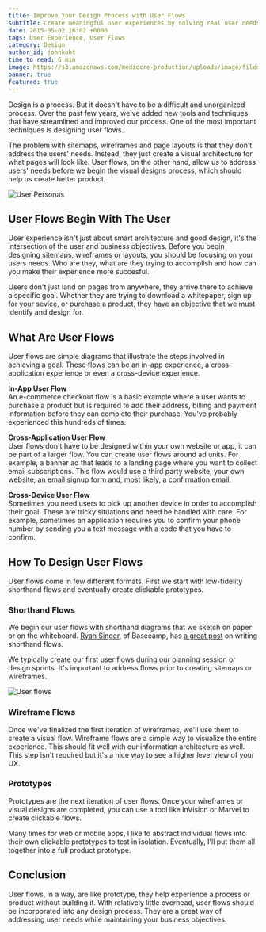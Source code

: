 ```yaml
---
title: Improve Your Design Process with User Flows
subtitle: Create meaningful user experiences by solving real user needs.
date: 2015-05-02 16:02 +0000
tags: User Experience, User Flows
category: Design
author_id: johnkoht
time_to_read: 6 min
image: https://s3.amazonaws.com/mediocre-production/uploads/image/filename/25/sign-up-flow.jpg
banner: true
featured: true
---
```


Design is a process. But it doesn't have to be a difficult and unorganized process. Over the past few years, we've added new tools and techniques that have streamlined and improved our process. One of the most important techniques is designing user flows. 

The problem with sitemaps, wireframes and page layouts is that they don't address the users' needs. Instead, they just create a visual architecture for what pages will look like. User flows, on the other hand, allow us to address users' needs before we begin the visual designs process, which should help us create better product.

<div><img alt="User Personas" src="http://resizer.kohactive.com/1000/600/fit/https://s3.amazonaws.com/mediocre-production/uploads/image/filename/24/personas.jpg" /></div>

## User Flows Begin With The User

User experience isn't just about smart architecture and good design, it's the intersection of the user and business objectives. Before you begin designing sitemaps, wireframes or layouts, you should be focusing on your users needs. Who are they, what are they trying to accomplish and how can you make their experience more succesful.

Users don't just land on pages from anywhere, they arrive there to achieve a specific goal. Whether they are trying to download a whitepaper, sign up for your sevice, or purchase a product, they have an objective that we must identify and design for.

## What Are User Flows

User flows are simple diagrams that illustrate the steps involved in achieving a goal. These flows can be an in-app experience, a cross-application experience or even a cross-device experience.

**In-App User Flow**  
An e-commerce checkout flow is a basic example where a user wants to purchase a product but is required to add their address, billing and payment information before they can complete their purchase. You've probably experienced this hundreds of times.

**Cross-Application User Flow**  
User flows don't have to be designed within your own website or app, it can be part of a larger flow. You can create user flows around ad units. For example, a banner ad that leads to a landing page where you want to collect email subscriptions. This flow would use a third party website, your own website, an email signup form and, most likely, a confirmation email.

**Cross-Device User Flow**  
Sometimes you need users to pick up another device in order to accomplish their goal. These are tricky situations and need be handled with care. For example, sometimes an application requires you to confirm your phone number by sending you a text message with a code that you have to confirm.


## How To Design User Flows

User flows come in few different formats. First we start with low-fidelity shorthand flows and eventually create clickable prototypes.

### Shorthand Flows
We begin our user flows with shorthand diagrams that we sketch on paper or on the whiteboard. [Ryan Singer](https://www.twitter.com/rjs), of Basecamp, has [a great post](https://signalvnoise.com/posts/1926-a-shorthand-for-designing-ui-flows) on writing shorthand flows.

We typically create our first user flows during our planning session or design sprints. It's important to address flows prior to creating sitemaps or wireframes.

<div><img src="http://resizer.kohactive.com/1000/600/fit/https://s3.amazonaws.com/mediocre-production/uploads/image/filename/23/user-flow.jpg" alt="User flows" /></div>

### Wireframe Flows

Once we've finalized the first iteration of wireframes, we'll use them to create a visual flow. Wireframe flows are a simple way to visualize the entire experience. This should fit well with our information architecture as well. This step isn't required but it's a nice way to see a higher level view of your UX.

### Prototypes

Prototypes are the next iteration of user flows. Once your wireframes or visual designs are completed, you can use a tool like InVision or Marvel to create clickable flows. 

Many times for web or mobile apps, I like to abstract individual flows into their own clickable prototypes to test in isolation. Eventually, I'll put them all together into a full product prototype. 

## Conclusion

User flows, in a way, are like prototype, they help experience a process or product without building it. With relatively little overhead, user flows should be incorporated into any design process. They are a great way of addressing user needs while maintaining your business objectives. 
